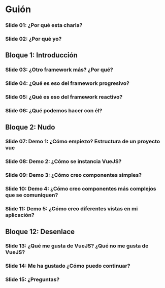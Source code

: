# Guión

### Slide 01: ¿Por qué esta charla?

### Slide 02: ¿Por qué yo?

## Bloque 1: Introducción

### Slide 03: ¿Otro framework más? ¿Por qué?

### Slide 04: ¿Qué es eso del framework progresivo?

### Slide 05: ¿Qué es eso del framework reactivo?

### Slide 06: ¿Qué podemos hacer con él?

## Bloque 2: Nudo

### Slide 07: Demo 1: ¿Cómo empiezo? Estructura de un proyecto vue

### Slide 08: Demo 2: ¿Cómo se instancia VueJS?

### Slide 09: Demo 3: ¿Cómo creo componentes simples?

### Slide 10: Demo 4: ¿Cómo creo componentes más complejos que se comuniquen?

### Slide 11: Demo 5: ¿Cómo creo diferentes vistas en mi aplicación?

## Bloque 12: Desenlace

### Slide 13: ¿Qué me gusta de VueJS? ¿Qué no me gusta de VueJS?

### Slide 14: Me ha gustado ¿Cómo puedo continuar?

### Slide 15: ¿Preguntas?
